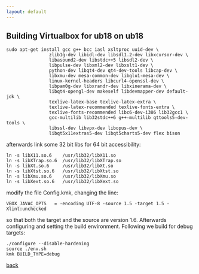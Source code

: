 ```yaml
---
layout: default
---
```


## Building Virtualbox for ub18 on ub18

```
sudo apt-get install gcc g++ bcc iasl xsltproc uuid-dev \
                zlib1g-dev libidl-dev libsdl1.2-dev libxcursor-dev \
                libasound2-dev libstdc++5 libsdl2-dev \
                libpulse-dev libxml2-dev libxslt1-dev \
                python-dev libqt4-dev qt4-dev-tools libcap-dev \
                libxmu-dev mesa-common-dev libglu1-mesa-dev \
                linux-kernel-headers libcurl4-openssl-dev \
                libpam0g-dev libxrandr-dev libxinerama-dev \
                libqt4-opengl-dev makeself libdevmapper-dev default-jdk \
                texlive-latex-base texlive-latex-extra \
                texlive-latex-recommended texlive-fonts-extra \
                texlive-fonts-recommended libc6-dev-i386 lib32gcc1 \
                gcc-multilib lib32stdc++6 g++-multilib qttools5-dev-tools \
                libssl-dev libvpx-dev libopus-dev \
                libqt5x11extras5-dev libqt5charts5-dev flex bison
```

afterwards link some 32 bit libs for 64 bit accessibility:
```
ln -s libX11.so.6    /usr/lib32/libX11.so 
ln -s libXTrap.so.6  /usr/lib32/libXTrap.so 
ln -s libXt.so.6     /usr/lib32/libXt.so 
ln -s libXtst.so.6   /usr/lib32/libXtst.so
ln -s libXmu.so.6    /usr/lib32/libXmu.so
ln -s libXext.so.6   /usr/lib32/libXext.so
```

modify the file Config.kmk, changing the line:
```
VBOX_JAVAC_OPTS   = -encoding UTF-8 -source 1.5 -target 1.5 -Xlint:unchecked
```

so that both the target and the source are version 1.6. Afterwards configuring and setting the build environment. Following we build for debug targets:

```
./configure --disable-hardening
source ./env.sh
kmk BUILD_TYPE=debug
```

[back](./)
